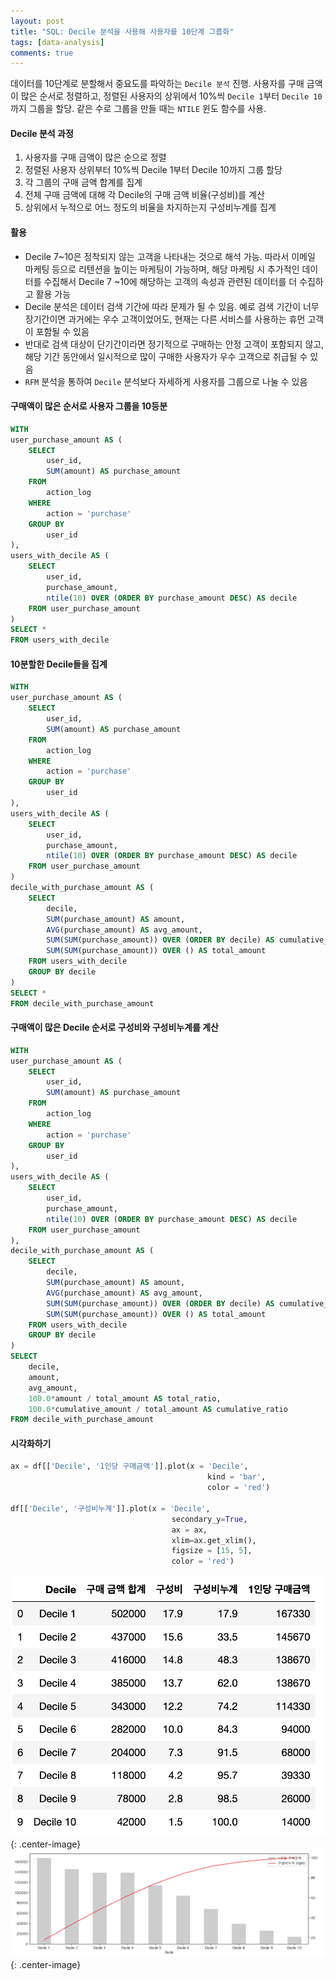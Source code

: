 ```yaml
---
layout: post
title: "SQL: Decile 분석을 사용해 사용자를 10단계 그룹화"
tags: [data-analysis]
comments: true
---
```


데이터를 10단계로 분할해서 중요도를 파악하는 `Decile 분석` 진행. 사용자를 구매 금액이 많은 순서로 정렬하고, 정렬된 사용자의 상위에서 10%씩 `Decile 1`부터 `Decile 10`까지 그룹을 할당. 같은 수로 그룹을 만들 때는 `NTILE` 윈도 함수를 사용.

#### Decile 분석 과정
1. 사용자를 구매 금액이 많은 순으로 정렬
2. 정렬된 사용자 상위부터 10%씩 Decile 1부터 Decile 10까지 그룹 할당
3. 각 그룹의 구매 금액 합계를 집계
4. 전체 구매 금액에 대해 각 Decile의 구매 금액 비율(구성비)를 계산
5. 상위에서 누적으로 어느 정도의 비율을 차지하는지 구성비누계를 집계

#### 활용
- Decile 7~10은 정착되지 않는 고객을 나타내는 것으로 해석 가능. 따라서 이메일 마케팅 등으로 리텐션을 높이는 마케팅이 가능하며, 해당 마케팅 시 추가적인 데이터를 수집해서 Decile 7 ~10에 해당하는 고객의 속성과 관련된 데이터를 더 수집하고 활용 가능
- Decile 분석은 데이터 검색 기간에 따라 문제가 될 수 있음. 예로 검색 기간이 너무 장기간이면 과거에는 우수 고객이었어도, 현재는 다른 서비스를 사용하는 휴먼 고객이 포함될 수 있음
- 반대로 검색 대상이 단기간이라면 정기적으로 구매하는 안정 고객이 포함되지 않고, 해당 기간 동안에서 일시적으로 많이 구매한 사용자가 우수 고객으로 취급될 수 있음
- `RFM` 분석을 통하여 `Decile` 분석보다 자세하게 사용자를 그룹으로 나눌 수 있음

#### 구매액이 많은 순서로 사용자 그룹을 10등분
```sql
WITH
user_purchase_amount AS (
    SELECT
        user_id,
        SUM(amount) AS purchase_amount
    FROM
        action_log
    WHERE
        action = 'purchase'
    GROUP BY
        user_id
),
users_with_decile AS (
    SELECT
        user_id,
        purchase_amount,
        ntile(10) OVER (ORDER BY purchase_amount DESC) AS decile
    FROM user_purchase_amount
)
SELECT *
FROM users_with_decile
```

#### 10분할한 Decile들을 집계
```sql
WITH
user_purchase_amount AS (
    SELECT
        user_id,
        SUM(amount) AS purchase_amount
    FROM
        action_log
    WHERE
        action = 'purchase'
    GROUP BY
        user_id
),
users_with_decile AS (
    SELECT
        user_id,
        purchase_amount,
        ntile(10) OVER (ORDER BY purchase_amount DESC) AS decile
    FROM user_purchase_amount
)
decile_with_purchase_amount AS (
    SELECT
        decile,
        SUM(purchase_amount) AS amount,
        AVG(purchase_amount) AS avg_amount,
        SUM(SUM(purchase_amount)) OVER (ORDER BY decile) AS cumulative_amount,
        SUM(SUM(purchase_amount)) OVER () AS total_amount
    FROM users_with_decile
    GROUP BY decile
)
SELECT *
FROM decile_with_purchase_amount
```

#### 구매액이 많은 Decile 순서로 구성비와 구성비누계를 계산
```sql
WITH
user_purchase_amount AS (
    SELECT
        user_id,
        SUM(amount) AS purchase_amount
    FROM
        action_log
    WHERE
        action = 'purchase'
    GROUP BY
        user_id
),
users_with_decile AS (
    SELECT
        user_id,
        purchase_amount,
        ntile(10) OVER (ORDER BY purchase_amount DESC) AS decile
    FROM user_purchase_amount
),
decile_with_purchase_amount AS (
    SELECT
        decile,
        SUM(purchase_amount) AS amount,
        AVG(purchase_amount) AS avg_amount,
        SUM(SUM(purchase_amount)) OVER (ORDER BY decile) AS cumulative_amount,
        SUM(SUM(purchase_amount)) OVER () AS total_amount
    FROM users_with_decile
    GROUP BY decile
)
SELECT
    decile,
    amount,
    avg_amount,
    100.0*amount / total_amount AS total_ratio,
    100.0*cumulative_amount / total_amount AS cumulative_ratio
FROM decile_with_purchase_amount
```

#### 시각화하기
```python
ax = df[['Decile', '1인당 구매금액']].plot(x = 'Decile', 
                                            kind = 'bar', 
                                            color = 'red')

df[['Decile', '구성비누계']].plot(x = 'Decile', 
                                    secondary_y=True, 
                                    ax = ax, 
                                    xlim=ax.get_xlim(),
                                    figsize = [15, 5], 
                                    color = 'red')
```

![Image-2](../images/2019-11-27-SQL-RC-11-6-Decile분석-1.png){: .center-image}
![Image-2](../images/2019-11-27-SQL-RC-11-6-Decile분석-2.png){: .center-image}